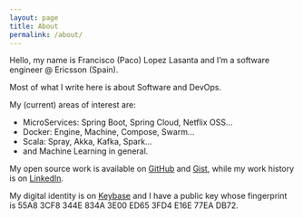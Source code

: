```yaml
---
layout: page
title: About
permalink: /about/
---
```


Hello, my name is Francisco (Paco) Lopez Lasanta and I’m a software engineer @ Ericsson (Spain).

Most of what I write here is about Software and DevOps.

My (current) areas of interest are:
<ul>
<li>MicroServices: Spring Boot, Spring Cloud, Netflix OSS...
<li>Docker: Engine, Machine, Compose, Swarm...
<li>Scala: Spray, Akka, Kafka, Spark...
<li>and Machine Learning in general.
</ul>

My open source work is available on [GitHub](https://github.com/flopezlasanta) and [Gist](https://gist.github.com/flopezlasanta), while my work history is on [LinkedIn](https://es.linkedin.com/in/flopezlasanta).

My digital identity is on [Keybase](https://keybase.io/flopezlasanta) and I have a public key whose fingerprint is 55A8 3CF8 344E 834A 3E00 ED65 3FD4 E16E 77EA DB72.

